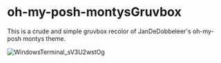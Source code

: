 # oh-my-posh-montysGruvbox
This is a crude and simple gruvbox recolor of JanDeDobbeleer's oh-my-posh montys theme.

![WindowsTerminal_sV3U2wstOg](https://github.com/user-attachments/assets/1ac4a957-4aa5-4d08-9f84-37a7e2270651)

